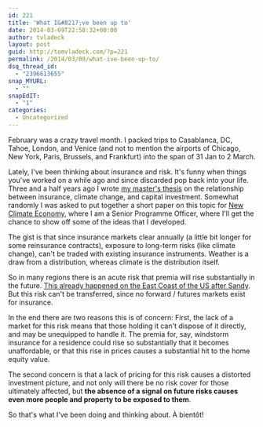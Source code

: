 ```yaml
---
id: 221
title: 'What I&#8217;ve been up to'
date: 2014-03-09T22:58:32+00:00
author: tvladeck
layout: post
guid: http://tomvladeck.com/?p=221
permalink: /2014/03/09/what-ive-been-up-to/
dsq_thread_id:
  - "2396613655"
snap_MYURL:
  - ""
snapEdIT:
  - "1"
categories:
  - Uncategorized
---
```

February was a crazy travel month. I packed trips to Casablanca, DC, Tahoe, London, and Venice (and not to mention the airports of Chicago, New York, Paris, Brussels, and Frankfurt) into the span of 31 Jan to 2 March.

Lately, I've been thinking about insurance and risk. It's funny when things you've worked on a while ago and since discarded pop back into your life. Three and a half years ago I wrote <a href="http://tomvladeck.com/wp-content/uploads/2013/07/Thesis.pdf" target="_blank">my master's thesis</a> on the relationship between insurance, climate change, and capital investment. Somewhat randomly I was asked to put together a short paper on this topic for <a href="http://newclimateeconomy.net/" target="_blank">New Climate Economy</a>, where I am a Senior Programme Officer, where I'll get the chance to show off some of the ideas that I developed.

The gist is that since insurance markets clear annually (a little bit longer for some reinsurance contracts), exposure to long-term risks (like climate change), can't be traded with existing insurance instruments. Weather is a draw from a distribution, whereas climate is the distribution itself.

So in many regions there is an acute risk that premia will rise substantially in the future. <a href="http://www.nytimes.com/2012/11/29/nyregion/cost-of-coastal-living-to-climb-under-new-flood-rules.html" target="_blank">This already happened on the East Coast of the US after Sandy</a>. But this risk can't be transferred, since no forward / futures markets exist for insurance.

In the end there are two reasons this is of concern: First, the lack of a market for this risk means that those holding it can't dispose of it directly, and may be unequipped to handle it. The premia for, say, windstorm insurance for a residence could rise so substantially that it becomes unaffordable, or that this rise in prices causes a substantial hit to the home equity value.

The second concern is that a lack of pricing for this risk causes a distorted investment picture, and not only will there be no risk cover for those ultimately affected, but <b>the absence of a signal on future risks causes even more people and property to be exposed to them</b>.

So that's what I've been doing and thinking about. À bientôt!